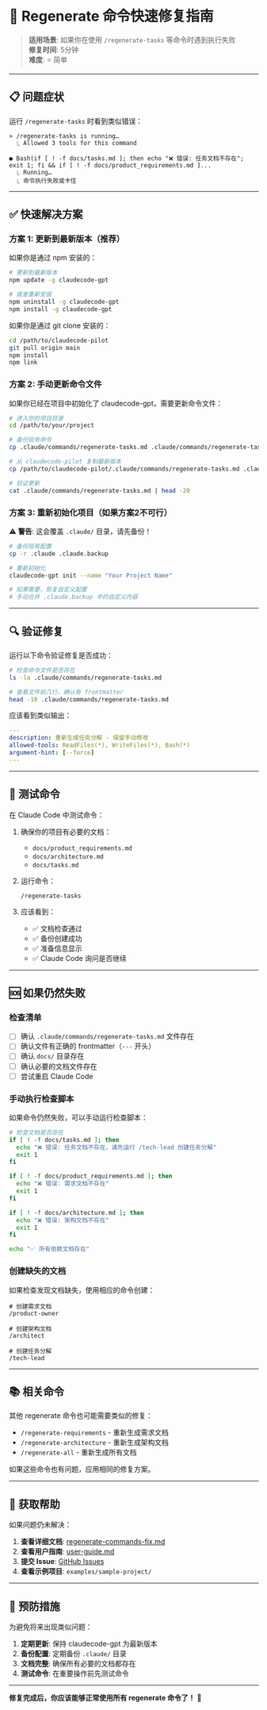 # 🚀 Regenerate 命令快速修复指南

> **适用场景**: 如果你在使用 `/regenerate-tasks` 等命令时遇到执行失败  
> **修复时间**: 5分钟  
> **难度**: ⭐ 简单

---

## 📋 问题症状

运行 `/regenerate-tasks` 时看到类似错误：

```
> /regenerate-tasks is running…
  ⎿ Allowed 3 tools for this command

● Bash(if [ ! -f docs/tasks.md ]; then echo "❌ 错误: 任务文档不存在"; exit 1; fi && if [ ! -f docs/product_requirements.md ]...
  ⎿ Running…
  ⎿ 命令执行失败或卡住
```

---

## ✅ 快速解决方案

### 方案 1: 更新到最新版本（推荐）

如果你是通过 npm 安装的：

```bash
# 更新到最新版本
npm update -g claudecode-gpt

# 或者重新安装
npm uninstall -g claudecode-gpt
npm install -g claudecode-gpt
```

如果你是通过 git clone 安装的：

```bash
cd /path/to/claudecode-pilot
git pull origin main
npm install
npm link
```

### 方案 2: 手动更新命令文件

如果你已经在项目中初始化了 claudecode-gpt，需要更新命令文件：

```bash
# 进入你的项目目录
cd /path/to/your/project

# 备份现有命令
cp .claude/commands/regenerate-tasks.md .claude/commands/regenerate-tasks.md.backup

# 从 claudecode-pilot 复制最新版本
cp /path/to/claudecode-pilot/.claude/commands/regenerate-tasks.md .claude/commands/

# 验证更新
cat .claude/commands/regenerate-tasks.md | head -20
```

### 方案 3: 重新初始化项目（如果方案2不可行）

⚠️ **警告**: 这会覆盖 `.claude/` 目录，请先备份！

```bash
# 备份现有配置
cp -r .claude .claude.backup

# 重新初始化
claudecode-gpt init --name "Your Project Name"

# 如果需要，恢复自定义配置
# 手动合并 .claude.backup 中的自定义内容
```

---

## 🔍 验证修复

运行以下命令验证修复是否成功：

```bash
# 检查命令文件是否存在
ls -la .claude/commands/regenerate-tasks.md

# 查看文件前几行，确认有 frontmatter
head -10 .claude/commands/regenerate-tasks.md
```

应该看到类似输出：

```yaml
---
description: 重新生成任务分解 - 保留手动修改
allowed-tools: ReadFiles(*), WriteFiles(*), Bash(*)
argument-hint: [--force]
---
```

---

## 🧪 测试命令

在 Claude Code 中测试命令：

1. 确保你的项目有必要的文档：
   - `docs/product_requirements.md`
   - `docs/architecture.md`
   - `docs/tasks.md`

2. 运行命令：
   ```
   /regenerate-tasks
   ```

3. 应该看到：
   - ✅ 文档检查通过
   - ✅ 备份创建成功
   - ✅ 准备信息显示
   - ✅ Claude Code 询问是否继续

---

## 🆘 如果仍然失败

### 检查清单

- [ ] 确认 `.claude/commands/regenerate-tasks.md` 文件存在
- [ ] 确认文件有正确的 frontmatter（`---` 开头）
- [ ] 确认 `docs/` 目录存在
- [ ] 确认必要的文档文件存在
- [ ] 尝试重启 Claude Code

### 手动执行检查脚本

如果命令仍然失败，可以手动运行检查脚本：

```bash
# 检查文档是否存在
if [ ! -f docs/tasks.md ]; then
  echo "❌ 错误: 任务文档不存在，请先运行 /tech-lead 创建任务分解"
  exit 1
fi

if [ ! -f docs/product_requirements.md ]; then
  echo "❌ 错误: 需求文档不存在"
  exit 1
fi

if [ ! -f docs/architecture.md ]; then
  echo "❌ 错误: 架构文档不存在"
  exit 1
fi

echo "✅ 所有依赖文档存在"
```

### 创建缺失的文档

如果检查发现文档缺失，使用相应的命令创建：

```
# 创建需求文档
/product-owner

# 创建架构文档
/architect

# 创建任务分解
/tech-lead
```

---

## 📚 相关命令

其他 regenerate 命令也可能需要类似的修复：

- `/regenerate-requirements` - 重新生成需求文档
- `/regenerate-architecture` - 重新生成架构文档
- `/regenerate-all` - 重新生成所有文档

如果这些命令也有问题，应用相同的修复方案。

---

## 🔗 获取帮助

如果问题仍未解决：

1. **查看详细文档**: [regenerate-commands-fix.md](regenerate-commands-fix.md)
2. **查看用户指南**: [user-guide.md](user-guide.md)
3. **提交 Issue**: [GitHub Issues](https://github.com/yourusername/claudecode-pilot/issues)
4. **查看示例项目**: `examples/sample-project/`

---

## 📝 预防措施

为避免将来出现类似问题：

1. **定期更新**: 保持 claudecode-gpt 为最新版本
2. **备份配置**: 定期备份 `.claude/` 目录
3. **文档完整**: 确保所有必要的文档都存在
4. **测试命令**: 在重要操作前先测试命令

---

**修复完成后，你应该能够正常使用所有 regenerate 命令了！** 🎉

